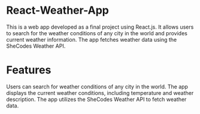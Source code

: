 # React-Weather-App
This is a web app developed as a final project using React.js. It allows users to search for the weather conditions of any city in the world and provides current weather information. The app fetches weather data using the SheCodes Weather API.
# Features
Users can search for weather conditions of any city in the world.
The app displays the current weather conditions, including temperature and weather description.
The app utilizes the SheCodes Weather API to fetch weather data.

